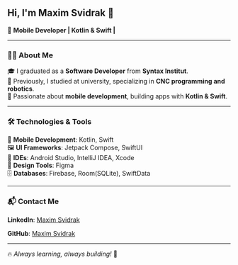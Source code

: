 ## Hi, I'm Maxim Svidrak 👋  

🚀 **Mobile Developer | Kotlin & Swift |**  

---

### 🧑‍💻 About Me  
🎓 I graduated as a **Software Developer** from **Syntax Institut**.  
🤖 Previously, I studied at university, specializing in **CNC programming and robotics**.  
📱 Passionate about **mobile development**, building apps with **Kotlin & Swift**.  

---

### 🛠️ Technologies & Tools  

📱 **Mobile Development**: Kotlin, Swift  
🖼 **UI Frameworks**: Jetpack Compose, SwiftUI  
🔧 **IDEs**: Android Studio, IntelliJ IDEA, Xcode  
🎨 **Design Tools**: Figma  
🗄 **Databases**: Firebase, Room(SQLite), SwiftData  

---

### 📬 Contact Me  

 **LinkedIn**: [Maxim Svidrak](https://www.linkedin.com/in/maxim-svidrak-733317300/)
 
 **GitHub**: [Maxim Svidrak](https://github.com/MaximSvid) 

---

🔥 *Always learning, always building!* 🚀  



<!--
**MaximSvid/MaximSvid** is a ✨ _special_ ✨ repository because its `README.md` (this file) appears on your GitHub profile.

Here are some ideas to get you started:

- 🔭 I’m currently working on ...
- 🌱 I’m currently learning ...
- 👯 I’m looking to collaborate on ...
- 🤔 I’m looking for help with ...
- 💬 Ask me about ...
- 📫 How to reach me: ...
- 😄 Pronouns: ...
- ⚡ Fun fact: ...
-->
